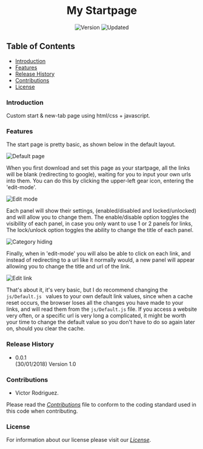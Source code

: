 

<h1 align="center">My Startpage</h1> 

<p align="center">
	<img src="https://img.shields.io/badge/Version-3.0-green.svg" alt="Version">
	<img src="https://img.shields.io/badge/Updated-January%202018-yellowgreen.svg" alt="Updated">
</p>

## Table of Contents

- [Introduction](#introduction)
- [Features](#features)
- [Release History](#release-history)
- [Contributions](#contributions)
- [License](#license)

### Introduction

Custom start & new-tab page using html/css + javascript.

### Features

The start page is pretty basic, as shown below in the default layout.

![Default page](https://raw.githubusercontent.com/dottomeister/Startpage/master/img/default-view.png)

When you first download and set this page as your startpage, all the links will be blank (redirecting to google), waiting for you to input your own urls into them. You can do this by clicking the upper-left gear icon, entering the 'edit-mode'.

![Edit mode](https://raw.githubusercontent.com/dottomeister/Startpage/master/img/edit-mode.png)

Each panel will show their settings, (enabled/disabled and locked/unlocked) and will allow you to change them. The enable/disable option toggles the visibility of each panel, in case you only want to use 1 or 2 panels for links,
The lock/unlock option toggles the ability to change the title of each panel.

![Category hiding](https://raw.githubusercontent.com/dottomeister/Startpage/master/img/category-hidden.png)

Finally, when in 'edit-mode' you will also be able to click on each link, and instead of redirecting to a url like it normally would, a new panel will appear allowing you to change the title and url of the link.

![Edit link](https://raw.githubusercontent.com/dottomeister/Startpage/master/img/edit-link.png)

That's about it, it's very basic, but I do recommend changing the ``js/Default.js `` values to your own default link values, since when a cache reset occurs, the browser loses all the changes you have made to your links, and will read them from the ``js/Default.js`` file. If you access a website very often, or a specific url is very long a complicated, it might be worth your time to change the default value so you don't have to do so again later on, should you clear the cache.

### Release History

* 0.0.1
	 <p style="margin-top: 0px">(30/01/2018) Version 1.0</p>

### Contributions

* Victor Rodriguez.

Please read the _[Contributions][contributions-link]_ file to conform to the coding standard used in this code when contributing.

### License

For information about our license please visit our _[License][license-link]_.

<!-- Link & img dfn's -->
[license-link]: https://github.com/dottomeister/Startpage/blob/master/LICENSE
[contributions-link]: https://github.com/dottomeister/Startpage/blob/master/Contributions.md

